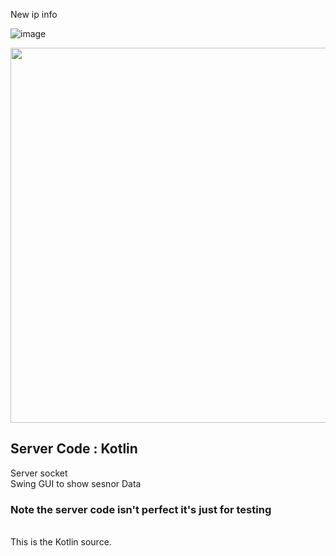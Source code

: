 

New ip info<br>

![image](https://user-images.githubusercontent.com/20628286/171097522-e9924b37-de9b-4f98-b0b3-3b550a0ee123.png)


 <img src= "https://user-images.githubusercontent.com/20628286/171086480-38a3a7f5-67bc-417d-853e-cf5e0e13cea4.gif" width ="600">

## Server Code : Kotlin
Server socket <br>
Swing GUI to show sesnor Data


### Note the server code isn't perfect it's just for testing

<br>
This is the Kotlin source. 
